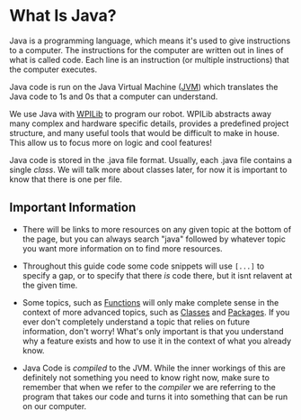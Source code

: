 # What Is Java?
Java is a programming language, which means it's used to give instructions to a computer. The instructions for the computer are written out in lines of what is called code. Each line is an instruction (or multiple instructions) that the computer executes. 

Java code is run on the Java Virtual Machine ([JVM](https://www.geeksforgeeks.org/jvm-works-jvm-architecture/)) which translates the Java code to 1s and 0s that a computer can understand.

We use Java with [WPILib](https://docs.wpilib.org/en/stable/index.html) to program our robot. WPILib abstracts away many complex and hardware specific details, provides a predefined project structure, and many useful tools that would be difficult to make in house. This allow us to focus more on logic and cool features!

Java code is stored in the .java file format. Usually, each .java file contains a single *class*. We will talk more about classes later, for now it is important to know that there is one per file.

## Important Information

* There will be links to more resources on any given topic at the bottom of the page, but you can always search "java" followed by whatever topic you want more information on to find more resources.

* Throughout this guide code some code snippets will use `[...]` to specify a gap, or to specify that there *is* code there, but it isnt relavent at the given time.
* Some topics, such as [Functions](./course/Functions.md) will only make complete sense in the context of more advanced topics, such as [Classes](../Object-Oriented-Programming/course/Classes.md) and [Packages](../Object-Oriented-Programming/course/Packages.md). If you ever don't completely understand a topic that relies on future information, don't worry! What's only important is that you understand why a feature exists and how to use it in the context of what you already know.
* Java Code is *compiled* to the JVM. While the inner workings of this are definitely not something you need to know right now, make sure to remember that when we refer to the *compiler* we are referring to the program that takes our code and turns it into something that can be run on our computer.


